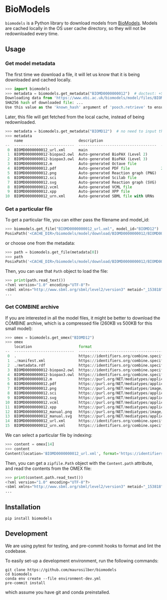 # BioModels

`biomodels` is a Python library to download models from [BioModels](https://www.ebi.ac.uk/biomodels/).
Models are cached locally in the OS user cache directory,
so they will not be redownloaded every time.

## Usage

### Get model metadata

The first time we download a file,
it will let us know that it is being downloaded
and cached locally.

```python
>>> import biomodels
>>> metadata = biomodels.get_metadata("BIOMD0000000012")  # doctest: +SKIP
Downloading data from 'https://www.ebi.ac.uk/biomodels/model/files/BIOMD0000000012?format=json' to file '.../Caches/biomodels/model/files/BIOMD0000000012'.
SHA256 hash of downloaded file: ...
Use this value as the 'known_hash' argument of 'pooch.retrieve' to ensure that the file hasn't changed if it is downloaded again in the future.
```

Later, this file will get fetched from the local cache,
instead of being redownloaded.

```python
>>> metadata = biomodels.get_metadata("BIOMD12")  # no need to input the leading zeros
>>> metadata
    name                         description                            size
--  ---------------------------  -----------------------------------  ------
 0  BIOMD0000000012_url.xml      main                                  46274
 1  BIOMD0000000012-biopax2.owl  Auto-generated BioPAX (Level 2)       16748
 2  BIOMD0000000012-biopax3.owl  Auto-generated BioPAX (Level 3)       23577
 3  BIOMD0000000012.m            Auto-generated Octave file             4994
 4  BIOMD0000000012.pdf          Auto-generated PDF file              205156
 5  BIOMD0000000012.png          Auto-generated Reaction graph (PNG)   39018
 6  BIOMD0000000012.sci          Auto-generated Scilab file              154
 7  BIOMD0000000012.svg          Auto-generated Reaction graph (SVG)   35750
 8  BIOMD0000000012.vcml         Auto-generated VCML file              60183
 9  BIOMD0000000012.xpp          Auto-generated XPP file                4114
10  BIOMD0000000012_urn.xml      Auto-generated SBML file with URNs    47097
```

### Get a particular file

To get a particular file,
you can either pass the filename and model_id:

```python
>>> biomodels.get_file("BIOMD0000000012_url.xml", model_id="BIOMD12")
PosixPath('<CACHE_DIR>/biomodels/model/download/BIOMD0000000012/BIOMD0000000012_url.xml')
```

or choose one from the metadata:

```python
>>> path = biomodels.get_file(metadata[0])
>>> path
PosixPath('<CACHE_DIR>/biomodels/model/download/BIOMD0000000012/BIOMD0000000012_url.xml')
```

Then, you can use that `Path` object to load the file:

```python
>>> print(path.read_text())
<?xml version="1.0" encoding="UTF-8"?>
<sbml xmlns="http://www.sbml.org/sbml/level2/version3" metaid="_153818" level="2" version="3">
...
```

### Get COMBINE archive

If you are interested in all the model files,
it might be better to download the COMBINE archive,
which is a compressed file (260KB vs 500KB for this small model):

```python
>>> omex = biomodels.get_omex("BIOMD12")
>>> omex
    location                     format                                                                 master
--  ---------------------------  ---------------------------------------------------------------------  --------
 0  .                            https://identifiers.org/combine.specifications/omex                    False
 1  ./manifest.xml               https://identifiers.org/combine.specifications/omex-manifest           False
 2  ./metadata.rdf               https://identifiers.org/combine.specifications/omex-metadata           False
 3  BIOMD0000000012-biopax2.owl  https://identifiers.org/combine.specifications/biopax.level-2          False
 4  BIOMD0000000012-biopax3.owl  https://identifiers.org/combine.specifications/biopax.level-3          False
 5  BIOMD0000000012.m            https://purl.org/NET/mediatypes/application/x.unknown                  False
 6  BIOMD0000000012.pdf          https://purl.org/NET/mediatypes/application/pdf                        False
 7  BIOMD0000000012.png          https://purl.org/NET/mediatypes/image/png                              False
 8  BIOMD0000000012.sci          https://purl.org/NET/mediatypes/application/x.unknown                  False
 9  BIOMD0000000012.svg          https://purl.org/NET/mediatypes/application/xml                        False
10  BIOMD0000000012.vcml         https://purl.org/NET/mediatypes/application/xml                        False
11  BIOMD0000000012.xpp          https://purl.org/NET/mediatypes/application/x.unknown                  False
12  BIOMD0000000012_manual.png   https://purl.org/NET/mediatypes/image/png                              False
13  BIOMD0000000012_manual.svg   https://purl.org/NET/mediatypes/application/xml                        False
14  BIOMD0000000012_url.xml      https://identifiers.org/combine.specifications/sbml.level-2.version-3  True
15  BIOMD0000000012_urn.xml      https://identifiers.org/combine.specifications/sbml.level-2.version-3  False
```

We can select a particular file by indexing:

```python
>>> content = omex[14]
>>> content
Content(location='BIOMD0000000012_url.xml', format='https://identifiers.org/combine.specifications/sbml.level-2.version-3', master=True)
```

Then,
you can get a `zipfile.Path` object with the `Content.path` attribute,
and read the contents from the OMEX file:

```python
>>> print(content.path.read_text())
<?xml version="1.0" encoding="UTF-8"?>
<sbml xmlns="http://www.sbml.org/sbml/level2/version3" metaid="_153818" level="2" version="3">
...
```

## Installation

```
pip install biomodels
```

## Development

We are using pytest for testing,
and pre-commit hooks to format and lint the codebase.

To easily set-up a development environment,
run the following commands:

```
git clone https://github.com/maurosilber/biomodels
cd biomodels
conda env create --file environment-dev.yml
pre-commit install
```

which assume you have git and conda preinstalled.
